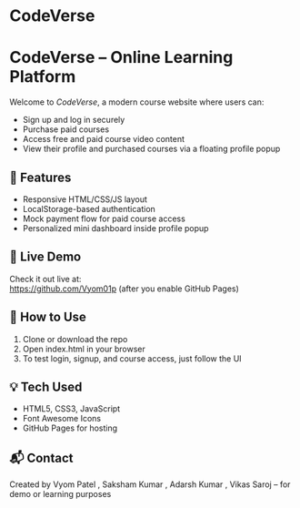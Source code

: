 # CodeVerse
# CodeVerse – Online Learning Platform

Welcome to *CodeVerse*, a modern course website where users can:

- Sign up and log in securely
- Purchase paid courses
- Access free and paid course video content
- View their profile and purchased courses via a floating profile popup

## 🔧 Features

- Responsive HTML/CSS/JS layout
- LocalStorage-based authentication
- Mock payment flow for paid course access
- Personalized mini dashboard inside profile popup

## 🚀 Live Demo

Check it out live at:  
https://github.com/Vyom01p (after you enable GitHub Pages)

## 📁 How to Use

1. Clone or download the repo
2. Open index.html in your browser
3. To test login, signup, and course access, just follow the UI

## 💡 Tech Used

- HTML5, CSS3, JavaScript
- Font Awesome Icons
- GitHub Pages for hosting

## 📬 Contact

Created by Vyom Patel , Saksham Kumar , Adarsh Kumar , Vikas Saroj – for demo or learning purposes
